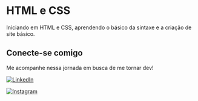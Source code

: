 # HTML e CSS
Iniciando em HTML e CSS, aprendendo o básico da sintaxe e a criação de site básico.

## Conecte-se comigo

Me acompanhe nessa jornada em busca de me tornar dev!

[![LinkedIn](https://img.shields.io/badge/LinkedIn-993399?style=for-the-badge&logo=linkedin&logoColor=FFF)](https://www.linkedin.com/in/filipe-mello-mostardeiro/)

[![Instagram](https://img.shields.io/badge/Instagram-993399?style=for-the-badge&logo=instagram&logoColor=FFF)](https://www.instagram.com/FIlipe_mellxs/)
